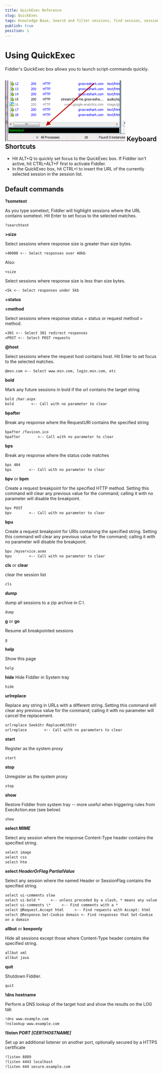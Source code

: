 ```yaml
---
title: QuickExec Reference
slug: QuickExec
tags: Knowledge Base, Search and filter sessions, find session, session list, HTTP session, https session, ftp session, requests, responses, QuickExec, FiddlerScript, breakpoint, highlight
publish: true
position: 1
---
```


Using QuickExec
===============

Fiddler's QuickExec box allows you to launch script-commands quickly.

 ![QuickExec Box][1]
Keyboard Shortcuts
------------------

+ Hit ALT+Q to quickly set focus to the QuickExec box.  If Fiddler isn't active, hit CTRL+ALT+F first to activate Fiddler.
+ In the QuickExec box, hit CTRL+I to insert the URL of the currently selected session in the session list.







Default commands
----------------


		
**?sometext**	

As you type sometext, Fiddler will highlight sessions where the URL contains sometext.  Hit Enter to set focus to the selected matches.	

	?searchtext



**>size**	

Select sessions where response size is greater than size bytes.	

	>40000 <-- Select responses over 40kb

Also:

	<size

Select sessions where response size is less than size bytes.	

	<5k <-- Select responses under 5kb



**=status**

**=method**	

Select sessions where response status = status or request method = method.	

	=301 <-- Select 301 redirect responses
	=POST <-- Select POST requests



**@host**

Select sessions where the request host contains host.  Hit Enter to set focus to the selected matches.	

	@msn.com <-- Select www.msn.com, login.msn.com, etc



**bold**	

Mark any future sessions in bold if the url contains the target string	

	bold /bar.aspx
	bold        <-- Call with no parameter to clear



**bpafter**	

Break any response where the RequestURI contains the specified string	

	bpafter /favicon.ico 
	bpafter        <-- Call with no parameter to clear



**bps**	

Break any response where the status code matches	

	bps 404
	bps        <-- Call with no parameter to clear



**bpv** or **bpm**

Create a request breakpoint for the specified HTTP method.  Setting this command will clear any previous value for the command; calling it with no parameter will disable the breakpoint.	

	bpv POST
	bpv        <-- Call with no parameter to clear



**bpu**	

Create a request breakpoint for URIs containing the specified string.  Setting this command will clear any previous value for the command; calling it with no parameter will disable the breakpoint.	

	bpu /myservice.asmx
	bpu        <-- Call with no parameter to clear



**cls** or **clear**	

clear the session list	

	cls



**dump**	

dump all sessions to a zip archive in C:\	

	dump



**g** or **go**	

Resume all breakpointed sessions	

	g



**help**	

Show this page	

	help



**hide**	Hide Fiddler in System tray	

	hide



**urlreplace**	

Replace any string in URLs with a different string.  Setting this command will clear any previous value for the command; calling it with no parameter will cancel the replacement.	

	urlreplace SeekStr ReplaceWithStr
	urlreplace        <-- Call with no parameters to clear



**start**	

Register as the system proxy	

	start



**stop**	

Unregister as the system proxy	

	stop



**show**	

Restore Fiddler from system tray -- more useful when triggering rules from ExecAction.exe (see below)	

	show



**select *MIME***	

Select any session where the response Content-Type header contains the specified string.	

	select image
	select css
	select htm



**select *HeaderOrFlag PartialValue***

Select any session where the named Header or SessionFlag contains the specified string.	

	select ui-comments slow
	select ui-bold *     <-- unless preceded by a slash, * means any value
	select ui-comments \*     <-- Find comments with a *
	select @Request.Accept html     <-- Find requests with Accept: html
	select @Response.Set-Cookie domain <- Find responses that Set-Cookie on a domain



**allbut** or **keeponly**	

Hide all sessions except those where Content-Type header contains the specified string.	

	allbut xml
	allbut java



**quit**	

Shutdown Fiddler.	

	quit



**!dns hostname**

Perform a DNS lookup of the target host and show the results on the LOG tab	

	!dns www.example.com
	!nslookup www.example.com



**!listen *PORT [CERTHOSTNAME]***	

Set up an additional listener on another port, optionally secured by a HTTPS certificate	

	!listen 8889
	!listen 4443 localhost
	!listen 444 secure.example.com



[1]: ../images/QuickExecReference/QuickExecBox.png
